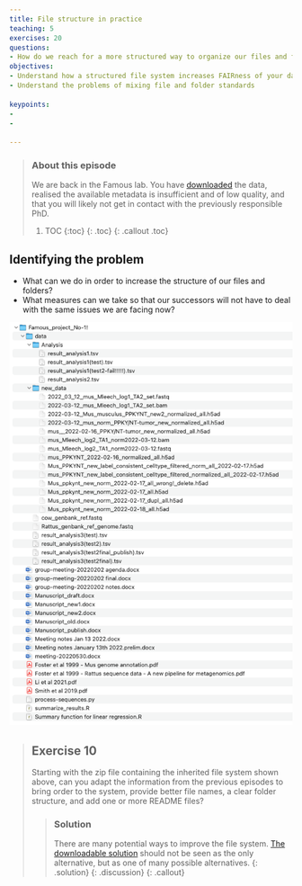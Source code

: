 ```yaml
---
title: File structure in practice 
teaching: 5
exercises: 20
questions:
- How do we reach for a more structured way to organize our files and folders?
objectives:
- Understand how a structured file system increases FAIRness of your data 
- Understand the problems of mixing file and folder standards

keypoints:
- 
- 

---
```

[File_system]: ../fig/example-file-structure/Initial_file_system.png

> ### About this episode
> 
> We are back in the Famous lab. You have [downloaded](../data/Famous_project_No-1!.zip) the data, realised the available metadata is insufficient and of low quality, and that you will likely not get in contact with the previously responsible PhD. 
> 1. TOC
> {:toc}
> {: .toc}
{: .callout .toc}

## Identifying the problem
* What can we do in order to increase the structure of our files and folders?
* What measures can we take so that our successors will not have to deal with the same issues we are facing now? 


![File_system][File_system]

> ## Exercise 10
> Starting with the zip file containing the inherited file system shown above, can you adapt the information from the previous episodes to bring order to the system, provide better file names, a clear folder structure, and add one or more README files?
>
>> ### Solution
>> There are many potential ways to improve the file system. [The downloadable solution](../data/Famous_project_in_order.zip) should not be seen as the only alternative, but as one of many possible alternatives. 
> {: .solution}
{: .discussion}
{: .callout}
